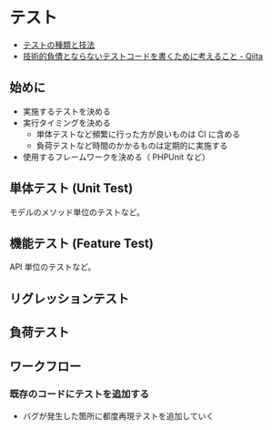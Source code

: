 # テスト

- [テストの種類と技法](https://qiita.com/ktarow/items/8c3d94d6c21a0c86b799)
- [技術的負債とならないテストコードを書くために考えること - Qiita](https://qiita.com/wasimaru/items/7e778493341999c12bac)

## 始めに
- 実施するテストを決める
- 実行タイミングを決める
  - 単体テストなど頻繁に行った方が良いものは CI に含める
  - 負荷テストなど時間のかかるものは定期的に実施する
- 使用するフレームワークを決める（ PHPUnit など）

## 単体テスト (Unit Test)
モデルのメソッド単位のテストなど。

## 機能テスト (Feature Test)
API 単位のテストなど。

## リグレッションテスト

## 負荷テスト

## ワークフロー
### 既存のコードにテストを追加する
- バグが発生した箇所に都度再現テストを追加していく
